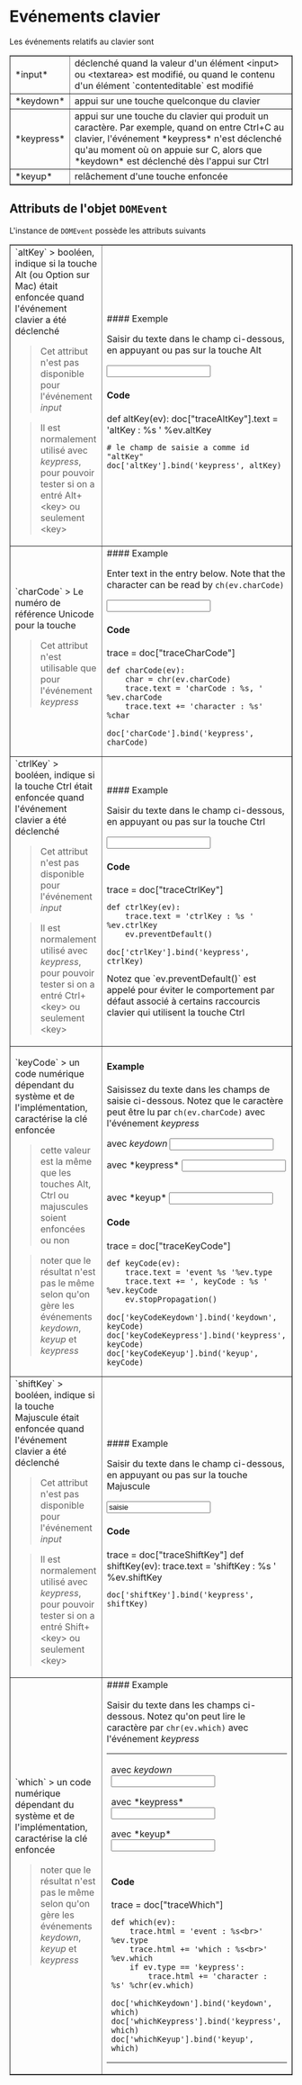 Evénements clavier
==================

<script type="text/python">
from browser import doc, alert
</script>

Les événements relatifs au clavier sont

<table cellpadding=3 border=1>
<tr>
<td>*input*</td>
<td>déclenché quand la valeur d'un élément &lt;input&gt; ou &lt;textarea&gt; est modifié, ou quand le contenu d'un élément `contenteditable` est modifié
</td>
</tr>

<tr>
<td>*keydown*</td><td>appui sur une touche quelconque du clavier</td>
</tr>

<tr><td>*keypress*</td><td>appui sur une touche du clavier qui produit un caractère. Par exemple, quand on entre Ctrl+C au clavier, l'événement *keypress* n'est déclenché qu'au moment où on appuie sur C, alors que *keydown* est déclenché dès l'appui sur Ctrl</td></tr>

<tr><td>*keyup*</td><td>relâchement d'une touche enfoncée</td></tr>

</table>

Attributs de l'objet `DOMEvent`
-------------------------------

L'instance de `DOMEvent` possède les attributs suivants

<table border=1 cellpadding=5>

<tr>
<td>
`altKey`
> booléen, indique si la touche Alt (ou Option sur Mac) était enfoncée quand l'événement clavier a été déclenché

> Cet attribut n'est pas disponible pour l'événement *input*

> Il est normalement utilisé avec *keypress*, pour pouvoir tester si on a entré Alt+&lt;key&gt; ou seulement &lt;key&gt;
</td>
<td>
#### Exemple

Saisir du texte dans le champ ci-dessous, en appuyant ou pas sur la touche Alt

<p><input id="altKey"></input>&nbsp;<span id="traceAltKey">&nbsp;</span>

#### Code

<div id="codeAltKey">
    def altKey(ev):
        doc["traceAltKey"].text = 'altKey : %s ' %ev.altKey
        
    # le champ de saisie a comme id "altKey"
    doc['altKey'].bind('keypress', altKey)
</div>
</td>
</tr>

<td>
`charCode`
> Le numéro de référence Unicode pour la touche

> Cet attribut n'est utilisable que pour l'événement *keypress*

</td>
<td>
#### Example

Enter text in the entry below. Note that the character can be read by `ch(ev.charCode)`

<input id="charCode"></input>
&nbsp;<span id="traceCharCode">&nbsp;</span>

#### Code

<div id="codeCharCode">
    trace = doc["traceCharCode"]
    
    def charCode(ev):
        char = chr(ev.charCode)
        trace.text = 'charCode : %s, ' %ev.charCode
        trace.text += 'character : %s' %char
    
    doc['charCode'].bind('keypress', charCode)
</div>
</td>

<tr>
<td>
`ctrlKey`
> booléen, indique si la touche Ctrl était enfoncée quand l'événement clavier a été déclenché

> Cet attribut n'est pas disponible pour l'événement *input*

> Il est normalement utilisé avec *keypress*, pour pouvoir tester si on a entré Ctrl+&lt;key&gt; ou seulement &lt;key&gt;
</td>
<td>
#### Example

Saisir du texte dans le champ ci-dessous, en appuyant ou pas sur la touche Ctrl

<input id="ctrlKey"></input>
&nbsp;<span id="traceCtrlKey">&nbsp;</span>

#### Code

<div id="codeCtrlKey">
    trace = doc["traceCtrlKey"]
    
    def ctrlKey(ev):
        trace.text = 'ctrlKey : %s ' %ev.ctrlKey
        ev.preventDefault()
    
    doc['ctrlKey'].bind('keypress', ctrlKey)
</div>
Notez que `ev.preventDefault()` est appelé pour éviter le comportement par défaut associé à certains raccourcis clavier qui utilisent la touche Ctrl

</td>
</tr>

<tr>
<td>
`keyCode`
> un code numérique dépendant du système et de l'implémentation, caractérise la clé enfoncée

> cette valeur est la même que les touches Alt, Ctrl ou majuscules soient enfoncées ou non

> noter que le résultat n'est pas le même selon qu'on gère les événements *keydown*, *keyup* et *keypress*
</td>
<td>

#### Example

Saisissez du texte dans les champs de saisie ci-dessous. Notez que le caractère peut être lu par `ch(ev.charCode)` avec l'événement *keypress*

avec *keydown* <input id="keyCodeKeydown"></input>

<p>avec *keypress* <input id="keyCodeKeypress"></input>
&nbsp<span id="traceKeyCode">&nbsp;</span>

<p>avec *keyup* <input id="keyCodeKeyup"></input>

#### Code

<div id="codeKeyCode">
    trace = doc["traceKeyCode"]
    
    def keyCode(ev):
        trace.text = 'event %s '%ev.type
        trace.text += ', keyCode : %s ' %ev.keyCode
        ev.stopPropagation()
    
    doc['keyCodeKeydown'].bind('keydown', keyCode)
    doc['keyCodeKeypress'].bind('keypress', keyCode)
    doc['keyCodeKeyup'].bind('keyup', keyCode)
</div>

</td>
</tr>

<tr>
<td>
`shiftKey`
> booléen, indique si la touche Majuscule était enfoncée quand l'événement clavier a été déclenché

> Cet attribut n'est pas disponible pour l'événement *input*

> Il est normalement utilisé avec *keypress*, pour pouvoir tester si on a entré Shift+&lt;key&gt; ou seulement &lt;key&gt;
</td>
<td>
#### Example

Saisir du texte dans le champ ci-dessous, en appuyant ou pas sur la touche Majuscule

<input id="shiftKey" value="saisie"></input>
&nbsp;<span id="traceShiftKey">&nbsp;</span>

#### Code

<div id="codeShiftKey">
    trace = doc["traceShiftKey"]
    def shiftKey(ev):
        trace.text = 'shiftKey : %s ' %ev.shiftKey

    doc['shiftKey'].bind('keypress', shiftKey)
</div>
</td>
</tr>

<tr>
<td>
`which`
> un code numérique dépendant du système et de l'implémentation, caractérise la clé enfoncée

> noter que le résultat n'est pas le même selon qu'on gère les événements *keydown*, *keyup* et *keypress*
</td>
<td>
#### Example

Saisir du texte dans les champs ci-dessous. Notez qu'on peut lire le caractère par `chr(ev.which)` avec l'événement *keypress*

<table>
<tr>
<td>

avec *keydown* <input id="whichKeydown"></input>

<p>avec *keypress* <input id="whichKeypress"></input>

<p>avec *keyup* <input id="whichKeyup"></input>

</td>
<td>
<div id="traceWhich">&nbsp;</div>
</td>
</tr>
<tr>
<td colspan=2>

#### Code

 <div id="codeWhich">
    trace = doc["traceWhich"]

    def which(ev):
        trace.html = 'event : %s<br>' %ev.type
        trace.html += 'which : %s<br>' %ev.which
        if ev.type == 'keypress':
            trace.html += 'character : %s' %chr(ev.which)

    doc['whichKeydown'].bind('keydown', which)
    doc['whichKeypress'].bind('keypress', which)
    doc['whichKeyup'].bind('keyup', which)
 </div>
 </td>
 </tr>
 </table>

</td>
</tr>


</table>

<script type="text/python">
exec(doc["codeAltKey"].text)
exec(doc["codeCharCode"].text)
exec(doc["codeCtrlKey"].text)
exec(doc["codeKeyCode"].text)
exec(doc["codeShiftKey"].text)
exec(doc["codeWhich"].text)
</script>

